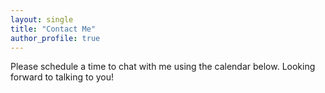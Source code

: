 ```yaml
---
layout: single
title: "Contact Me"
author_profile: true
---
```


Please schedule a time to chat with me using the calendar below. Looking forward to talking to you!

<!-- Cal inline embed code begins -->
<div style="width:100%;height:100%;overflow:scroll" id="my-cal-inline"></div>
<script type="text/javascript">
(function (C, A, L) {
  let p = function (a, ar) { a.q.push(ar); };
  let d = C.document;
  C.Cal = C.Cal || function () {
    let cal = C.Cal;
    let ar = arguments;
    if (!cal.loaded) {
      cal.ns = {};
      cal.q = cal.q || [];
      d.head.appendChild(d.createElement("script")).src = A;
      cal.loaded = true;
    }
    if (ar[0] === L) {
      const api = function () { p(api, arguments); };
      const namespace = ar[1];
      api.q = api.q || [];
      typeof namespace === "string" ? (cal.ns[namespace] = api) && p(api, ar) : p(cal, ar);
      return;
    }
    p(cal, ar);
  };
})(window, "https://app.cal.com/embed/embed.js", "init");

Cal("init", {origin:"https://app.cal.com"});

Cal("inline", {
  elementOrSelector:"#my-cal-inline",
  calLink: "ryanyin/30min"
});

Cal("ui", {
  theme: "dark",
  styles: {
    branding: {
      brandColor: "#000000"
    }
  },
  hideEventTypeDetails: false
});
</script>
<!-- Cal inline embed code ends -->

